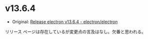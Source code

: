 # v13.6.4

- Original: [Release electron v13.6.4 - electron/electron](https://github.com/electron/electron/releases/tag/v13.6.4)

リリース ページは存在しているが変更点の言及はなし。欠番と思われる。

